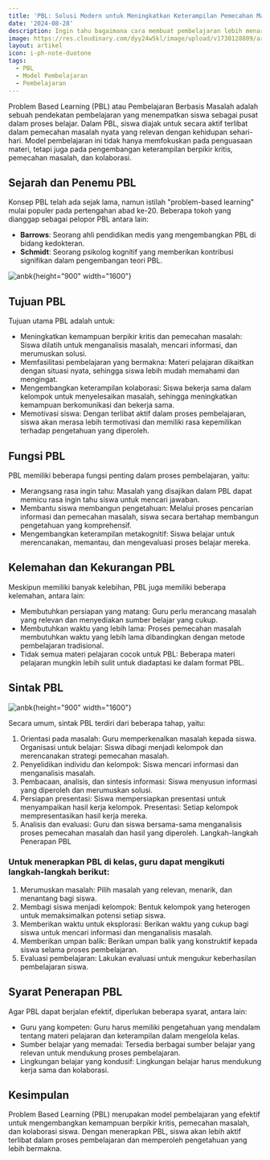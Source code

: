 ```yaml
---
title: 'PBL: Solusi Modern untuk Meningkatkan Keterampilan Pemecahan Masalah Siswa'
date: '2024-08-28'
description: Ingin tahu bagaimana cara membuat pembelajaran lebih menarik dan bermakna? Pelajari Problem Based Learning (PBL) secara mendalam. Artikel ini membahas konsep, sejarah, tujuan, hingga langkah-langkah penerapan PBL di kelas.
image: https://res.cloudinary.com/dyy24w5kl/image/upload/v1730128809/artikel/DALL_E_2024-10-28_22.19.33_-_Create_an_illustration_of_an_Indonesian_elementary_school_classroom_designed_for_Problem-Based_Learning_PBL_._In_this_scene_young_Indonesian_student_ajxhde.webp
layout: artikel
icon: i-ph-note-duotone
tags:
  - PBL
  - Model Pembelajaran
  - Pembelajaran
---
```


Problem Based Learning (PBL) atau Pembelajaran Berbasis Masalah adalah sebuah pendekatan pembelajaran yang menempatkan siswa sebagai pusat dalam proses belajar. Dalam PBL, siswa diajak untuk secara aktif terlibat dalam pemecahan masalah nyata yang relevan dengan kehidupan sehari-hari. Model pembelajaran ini tidak hanya memfokuskan pada penguasaan materi, tetapi juga pada pengembangan keterampilan berpikir kritis, pemecahan masalah, dan kolaborasi.

## Sejarah dan Penemu PBL

Konsep PBL telah ada sejak lama, namun istilah "problem-based learning" mulai populer pada pertengahan abad ke-20. Beberapa tokoh yang dianggap sebagai pelopor PBL antara lain:

- **Barrows**: Seorang ahli pendidikan medis yang mengembangkan PBL di bidang kedokteran.
- **Schmidt**: Seorang psikolog kognitif yang memberikan kontribusi signifikan dalam pengembangan teori PBL.

![anbk](https://res.cloudinary.com/dyy24w5kl/image/upload/v1730128808/artikel/DALL_E_2024-10-28_22.17.51_-_Create_a_detailed_illustration_for_an_educational_article_about_Problem-Based_Learning_PBL_._The_scene_features_a_diverse_classroom_where_students_wo_uge750.webp){height="900" width="1600"}

## Tujuan PBL
Tujuan utama PBL adalah untuk:

- Meningkatkan kemampuan berpikir kritis dan pemecahan masalah: Siswa dilatih untuk menganalisis masalah, mencari informasi, dan merumuskan solusi.
- Memfasilitasi pembelajaran yang bermakna: Materi pelajaran dikaitkan dengan situasi nyata, sehingga siswa lebih mudah memahami dan mengingat.
- Mengembangkan keterampilan kolaborasi: Siswa bekerja sama dalam kelompok untuk menyelesaikan masalah, sehingga meningkatkan kemampuan berkomunikasi dan bekerja sama.
- Memotivasi siswa: Dengan terlibat aktif dalam proses pembelajaran, siswa akan merasa lebih termotivasi dan memiliki rasa kepemilikan terhadap pengetahuan yang diperoleh.

## Fungsi PBL

PBL memiliki beberapa fungsi penting dalam proses pembelajaran, yaitu:

- Merangsang rasa ingin tahu: Masalah yang disajikan dalam PBL dapat memicu rasa ingin tahu siswa untuk mencari jawaban.
- Membantu siswa membangun pengetahuan: Melalui proses pencarian informasi dan pemecahan masalah, siswa secara bertahap membangun pengetahuan yang komprehensif.
- Mengembangkan keterampilan metakognitif: Siswa belajar untuk merencanakan, memantau, dan mengevaluasi proses belajar mereka.

## Kelemahan dan Kekurangan PBL

Meskipun memiliki banyak kelebihan, PBL juga memiliki beberapa kelemahan, antara lain:

- Membutuhkan persiapan yang matang: Guru perlu merancang masalah yang relevan dan menyediakan sumber belajar yang cukup.
- Membutuhkan waktu yang lebih lama: Proses pemecahan masalah membutuhkan waktu yang lebih lama dibandingkan dengan metode pembelajaran tradisional.
- Tidak semua materi pelajaran cocok untuk PBL: Beberapa materi pelajaran mungkin lebih sulit untuk diadaptasi ke dalam format PBL.

## Sintak PBL

![anbk](https://res.cloudinary.com/dyy24w5kl/image/upload/v1730128804/artikel/DALL_E_2024-10-28_22.18.06_-_Illustrate_a_modern_classroom_setup_designed_for_Problem-Based_Learning_PBL_._In_the_scene_small_groups_of_students_are_engaged_in_discussions_anal_gaekou.webp){height="900" width="1600"}

Secara umum, sintak PBL terdiri dari beberapa tahap, yaitu:

1. Orientasi pada masalah: Guru memperkenalkan masalah kepada siswa.
Organisasi untuk belajar: Siswa dibagi menjadi kelompok dan merencanakan strategi pemecahan masalah.
2. Penyelidikan individu dan kelompok: Siswa mencari informasi dan menganalisis masalah.
3. Pembacaan, analisis, dan sintesis informasi: Siswa menyusun informasi yang diperoleh dan merumuskan solusi.
4. Persiapan presentasi: Siswa mempersiapkan presentasi untuk menyampaikan hasil kerja kelompok.
Presentasi: Setiap kelompok mempresentasikan hasil kerja mereka.
5. Analisis dan evaluasi: Guru dan siswa bersama-sama menganalisis proses pemecahan masalah dan hasil yang diperoleh.
Langkah-langkah Penerapan PBL

### Untuk menerapkan PBL di kelas, guru dapat mengikuti langkah-langkah berikut:

1. Merumuskan masalah: Pilih masalah yang relevan, menarik, dan menantang bagi siswa.
2. Membagi siswa menjadi kelompok: Bentuk kelompok yang heterogen untuk memaksimalkan potensi setiap siswa.
3. Memberikan waktu untuk eksplorasi: Berikan waktu yang cukup bagi siswa untuk mencari informasi dan menganalisis masalah.
4. Memberikan umpan balik: Berikan umpan balik yang konstruktif kepada siswa selama proses pembelajaran.
5. Evaluasi pembelajaran: Lakukan evaluasi untuk mengukur keberhasilan pembelajaran siswa.

## Syarat Penerapan PBL

Agar PBL dapat berjalan efektif, diperlukan beberapa syarat, antara lain:

- Guru yang kompeten: Guru harus memiliki pengetahuan yang mendalam tentang materi pelajaran dan keterampilan dalam mengelola kelas.
- Sumber belajar yang memadai: Tersedia berbagai sumber belajar yang relevan untuk mendukung proses pembelajaran.
- Lingkungan belajar yang kondusif: Lingkungan belajar harus mendukung kerja sama dan kolaborasi.

## Kesimpulan

Problem Based Learning (PBL) merupakan model pembelajaran yang efektif untuk mengembangkan kemampuan berpikir kritis, pemecahan masalah, dan kolaborasi siswa. Dengan menerapkan PBL, siswa akan lebih aktif terlibat dalam proses pembelajaran dan memperoleh pengetahuan yang lebih bermakna.
